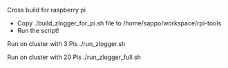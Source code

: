 Cross build for raspberry pi
* Copy ./build_zlogger_for_pi.sh file to /home/sappo/workspace/rpi-tools
* Run the script!

Run on cluster with 3 Pis
./run_zlogger.sh

Run on cluster with 20 Pis
./run_zlogger_full.sh
